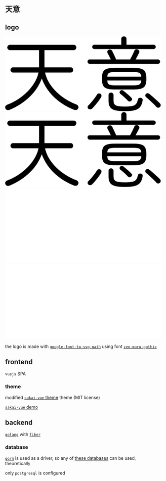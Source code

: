 # `天意`

## logo

![black logo](./frontend/public/images/logo-dark.svg)
<img src="./frontend/public/images/logo-dark.svg">
![white logo](./frontend/public/images/logo-white.svg)
<img src="./frontend/public/images/logo-white.svg">

the logo is made with [`google-font-to-svg-path`](https://danmarshall.github.io/google-font-to-svg-path/)
using font
[`zen-maru-gothic`](https://fonts.adobe.com/fonts/zen-maru-gothic#licensing-section)

## frontend

`vuejs` SPA

### theme

modified [`sakai-vue` theme](https://github.com/primefaces/sakai-vue) theme (MIT license)

[`sakai-vue` demo](https://www.primefaces.org/sakai-vue/)

## backend

[`golang`](https://go.dev/) with
[`fiber`](https://docs.gofiber.io/)

### database

[`gorm`](https://gorm.io/) is used as a driver, so any of
[these databases](https://gorm.io/docs/connecting_to_the_database.html)
can be used, theoretically

only `postgresql` is configured
